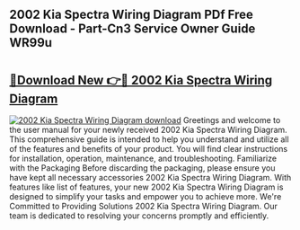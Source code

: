 ## 2002 Kia Spectra Wiring Diagram PDf Free Download - Part-Cn3 Service Owner Guide WR99u

# <h2><a href="http://dfs4u3i.blite.top/?on=2002+Kia+Spectra+Wiring+Diagram">🔗Download New 👉🔴 2002 Kia Spectra Wiring Diagram</a></h2>

[![2002 Kia Spectra Wiring Diagram download](https://i.imgur.com/lujVjoI.png)](http://dfs4u3i.blite.top/?on=2002+Kia+Spectra+Wiring+Diagram)
Greetings and welcome to the user manual for your newly received 2002 Kia Spectra Wiring Diagram. This comprehensive guide is intended to help you understand and utilize all of the features and benefits of your product. You will find clear instructions for installation, operation, maintenance, and troubleshooting. Familiarize with the Packaging Before discarding the packaging, please ensure you have kept all necessary accessories 2002 Kia Spectra Wiring Diagram. With features like list of features, your new 2002 Kia Spectra Wiring Diagram is designed to simplify your tasks and empower you to achieve more. We're Committed to Providing Solutions 2002 Kia Spectra Wiring Diagram. Our team is dedicated to resolving your concerns promptly and efficiently.
